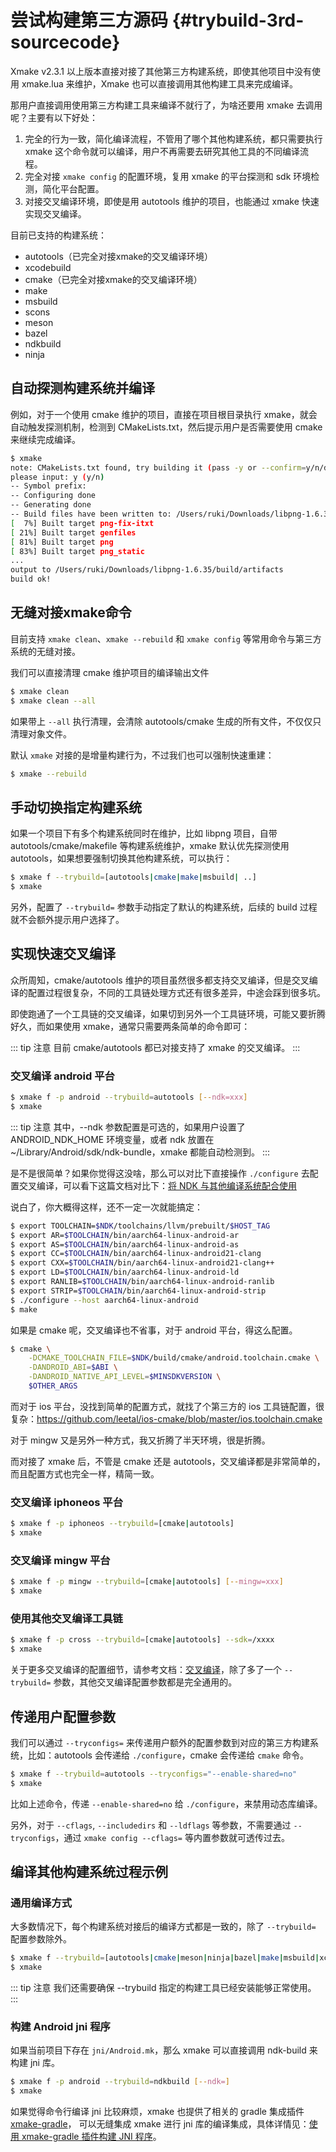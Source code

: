 # 尝试构建第三方源码 {#trybuild-3rd-sourcecode}

Xmake v2.3.1 以上版本直接对接了其他第三方构建系统，即使其他项目中没有使用 xmake.lua 来维护，Xmake 也可以直接调用其他构建工具来完成编译。

那用户直接调用使用第三方构建工具来编译不就行了，为啥还要用 xmake 去调用呢？主要有以下好处：

1. 完全的行为一致，简化编译流程，不管用了哪个其他构建系统，都只需要执行 xmake 这个命令就可以编译，用户不再需要去研究其他工具的不同编译流程。
2. 完全对接 `xmake config` 的配置环境，复用 xmake 的平台探测和 sdk 环境检测，简化平台配置。
3. 对接交叉编译环境，即使是用 autotools 维护的项目，也能通过 xmake 快速实现交叉编译。

目前已支持的构建系统：

* autotools（已完全对接xmake的交叉编译环境）
* xcodebuild
* cmake（已完全对接xmake的交叉编译环境）
* make
* msbuild
* scons
* meson
* bazel
* ndkbuild
* ninja

## 自动探测构建系统并编译

例如，对于一个使用 cmake 维护的项目，直接在项目根目录执行 xmake，就会自动触发探测机制，检测到 CMakeLists.txt，然后提示用户是否需要使用 cmake 来继续完成编译。

```sh
$ xmake
note: CMakeLists.txt found, try building it (pass -y or --confirm=y/n/d to skip confirm)?
please input: y (y/n)
-- Symbol prefix:
-- Configuring done
-- Generating done
-- Build files have been written to: /Users/ruki/Downloads/libpng-1.6.35/build
[  7%] Built target png-fix-itxt
[ 21%] Built target genfiles
[ 81%] Built target png
[ 83%] Built target png_static
...
output to /Users/ruki/Downloads/libpng-1.6.35/build/artifacts
build ok!
```

## 无缝对接xmake命令

目前支持 `xmake clean`、`xmake --rebuild` 和 `xmake config` 等常用命令与第三方系统的无缝对接。

我们可以直接清理 cmake 维护项目的编译输出文件

```sh
$ xmake clean
$ xmake clean --all
```

如果带上 `--all` 执行清理，会清除 autotools/cmake 生成的所有文件，不仅仅只清理对象文件。

默认 `xmake` 对接的是增量构建行为，不过我们也可以强制快速重建：

```sh
$ xmake --rebuild
```

## 手动切换指定构建系统

如果一个项目下有多个构建系统同时在维护，比如 libpng 项目，自带 autotools/cmake/makefile 等构建系统维护，xmake 默认优先探测使用 autotools，如果想要强制切换其他构建系统，可以执行：

```sh
$ xmake f --trybuild=[autotools|cmake|make|msbuild| ..]
$ xmake
```

另外，配置了 `--trybuild=` 参数手动指定了默认的构建系统，后续的 build 过程就不会额外提示用户选择了。

## 实现快速交叉编译

众所周知，cmake/autotools 维护的项目虽然很多都支持交叉编译，但是交叉编译的配置过程很复杂，不同的工具链处理方式还有很多差异，中途会踩到很多坑。

即使跑通了一个工具链的交叉编译，如果切到另外一个工具链环境，可能又要折腾好久，而如果使用 xmake，通常只需要两条简单的命令即可：

::: tip 注意
目前 cmake/autotools 都已对接支持了 xmake 的交叉编译。
:::

### 交叉编译 android 平台

```sh
$ xmake f -p android --trybuild=autotools [--ndk=xxx]
$ xmake
```

::: tip 注意
其中，--ndk 参数配置是可选的，如果用户设置了 ANDROID_NDK_HOME 环境变量，或者 ndk 放置在 ~/Library/Android/sdk/ndk-bundle，xmake 都能自动检测到。
:::

是不是很简单？如果你觉得这没啥，那么可以对比下直接操作 `./configure` 去配置交叉编译，可以看下这篇文档对比下：[将 NDK 与其他编译系统配合使用](https://developer.android.com/ndk/guides/other_build_systems#autoconf)

说白了，你大概得这样，还不一定一次就能搞定：

```sh
$ export TOOLCHAIN=$NDK/toolchains/llvm/prebuilt/$HOST_TAG
$ export AR=$TOOLCHAIN/bin/aarch64-linux-android-ar
$ export AS=$TOOLCHAIN/bin/aarch64-linux-android-as
$ export CC=$TOOLCHAIN/bin/aarch64-linux-android21-clang
$ export CXX=$TOOLCHAIN/bin/aarch64-linux-android21-clang++
$ export LD=$TOOLCHAIN/bin/aarch64-linux-android-ld
$ export RANLIB=$TOOLCHAIN/bin/aarch64-linux-android-ranlib
$ export STRIP=$TOOLCHAIN/bin/aarch64-linux-android-strip
$ ./configure --host aarch64-linux-android
$ make
```

如果是 cmake 呢，交叉编译也不省事，对于 android 平台，得这么配置。

```sh
$ cmake \
    -DCMAKE_TOOLCHAIN_FILE=$NDK/build/cmake/android.toolchain.cmake \
    -DANDROID_ABI=$ABI \
    -DANDROID_NATIVE_API_LEVEL=$MINSDKVERSION \
    $OTHER_ARGS
```

而对于 ios 平台，没找到简单的配置方式，就找了个第三方的 ios 工具链配置，很复杂：https://github.com/leetal/ios-cmake/blob/master/ios.toolchain.cmake

对于 mingw 又是另外一种方式，我又折腾了半天环境，很是折腾。

而对接了 xmake 后，不管是 cmake 还是 autotools，交叉编译都是非常简单的，而且配置方式也完全一样，精简一致。

### 交叉编译 iphoneos 平台

```sh
$ xmake f -p iphoneos --trybuild=[cmake|autotools]
$ xmake
```

### 交叉编译 mingw 平台

```sh
$ xmake f -p mingw --trybuild=[cmake|autotools] [--mingw=xxx]
$ xmake
```

### 使用其他交叉编译工具链

```sh
$ xmake f -p cross --trybuild=[cmake|autotools] --sdk=/xxxx
$ xmake
```

关于更多交叉编译的配置细节，请参考文档：[交叉编译](/zh/guide/basic-commands/cross-compilation)，除了多了一个 `--trybuild=` 参数，其他交叉编译配置参数都是完全通用的。

## 传递用户配置参数

我们可以通过 `--tryconfigs=` 来传递用户额外的配置参数到对应的第三方构建系统，比如：autotools 会传递给 `./configure`，cmake 会传递给 `cmake` 命令。

```sh
$ xmake f --trybuild=autotools --tryconfigs="--enable-shared=no"
$ xmake
```

比如上述命令，传递 `--enable-shared=no` 给 `./configure`，来禁用动态库编译。

另外，对于 `--cflags`, `--includedirs` 和 `--ldflags` 等参数，不需要通过 `--tryconfigs`，通过 `xmake config --cflags=` 等内置参数就可透传过去。

## 编译其他构建系统过程示例

### 通用编译方式

大多数情况下，每个构建系统对接后的编译方式都是一致的，除了 `--trybuild=` 配置参数除外。

```sh
$ xmake f --trybuild=[autotools|cmake|meson|ninja|bazel|make|msbuild|xcodebuild]
$ xmake
```

::: tip 注意
我们还需要确保 --trybuild 指定的构建工具已经安装能够正常使用。
:::

### 构建 Android jni 程序

如果当前项目下存在 `jni/Android.mk`，那么 xmake 可以直接调用 ndk-build 来构建 jni 库。

```sh
$ xmake f -p android --trybuild=ndkbuild [--ndk=]
$ xmake
```

如果觉得命令行编译 jni 比较麻烦，xmake 也提供了相关的 gradle 集成插件 [xmake-gradle](https://github.com/xmake-io/xmake-gradle)，
可以无缝集成 xmake 进行 jni 库的编译集成，具体详情见：[使用 xmake-gradle 插件构建 JNI 程序](/zh/guide/extensions/ide-integration-plugins.html#gradle-plugin)。
